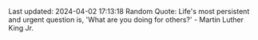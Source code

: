 Last updated: 2024-04-02 17:13:18
Random Quote: Life's most persistent and urgent question is, 'What are you doing for others?' - Martin Luther King Jr.